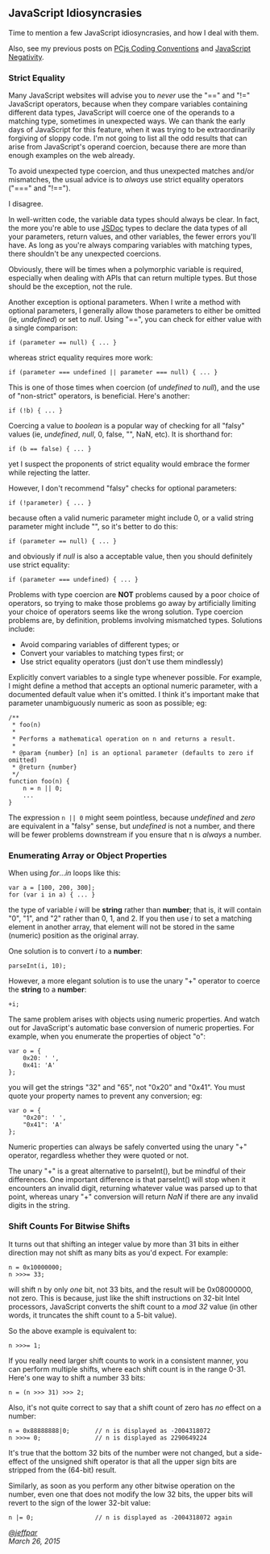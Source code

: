 JavaScript Idiosyncrasies
---
Time to mention a few JavaScript idiosyncrasies, and how I deal with them.

Also, see my previous posts on [PCjs Coding Conventions](/blog/2014/09/30/) and [JavaScript Negativity](/blog/2014/10/26/).

### Strict Equality

Many JavaScript websites will advise you to *never* use the "==" and "!=" JavaScript operators, because when they compare
variables containing different data types, JavaScript will coerce one of the operands to a matching type, sometimes in
unexpected ways.  We can thank the early days of JavaScript for this feature, when it was trying to be extraordinarily
forgiving of sloppy code.  I'm not going to list all the odd results that can arise from JavaScript's operand coercion,
because there are more than enough examples on the web already.

To avoid unexpected type coercion, and thus unexpected matches and/or mismatches, the usual advice is to *always* use
strict equality operators ("===" and "!==").

I disagree.

In well-written code, the variable data types should always be clear.  In fact, the more you're able to
use [JSDoc](http://developers.google.com/closure/compiler/docs/js-for-compiler) types to declare the data types
of all your parameters, return values, and other variables, the fewer errors you'll have.  As long as you're always
comparing variables with matching types, there shouldn't be any unexpected coercions.

Obviously, there will be times when a polymorphic variable is required, especially when dealing with APIs that can
return multiple types.  But those should be the exception, not the rule.

Another exception is optional parameters.  When I write a method with optional parameters, I generally allow those
parameters to either be omitted (ie, *undefined*) or set to *null*.  Using "==", you can check for either value with
a single comparison:

	if (parameter == null) { ... }
	
whereas strict equality requires more work:
 
	if (parameter === undefined || parameter === null) { ... }

This is one of those times when coercion (of *undefined* to *null*), and the use of "non-strict" operators, is beneficial.
Here's another:

	if (!b) { ... }

Coercing a value to *boolean* is a popular way of checking for all "falsy" values (ie, *undefined*, *null*,
0, false, "", NaN, etc).  It is shorthand for:

	if (b == false) { ... }

yet I suspect the proponents of strict equality would embrace the former while rejecting the latter.

However, I don't recommend "falsy" checks for optional parameters:

	if (!parameter) { ... }

because often a valid numeric parameter might include 0, or a valid string parameter might include "", so it's better
to do this:

	if (parameter == null) { ... }

and obviously if *null* is also a acceptable value, then you should definitely use strict equality:
	
	if (parameter === undefined) { ... }

Problems with type coercion are **NOT** problems caused by a poor choice of operators, so trying to make
those problems go away by artificially limiting your choice of operators seems like the wrong solution.
Type coercion problems are, by definition, problems involving mismatched types.  Solutions include:

- Avoid comparing variables of different types; or
- Convert your variables to matching types first; or
- Use strict equality operators (just don't use them mindlessly)

Explicitly convert variables to a single type whenever possible.  For example, I might define a method
that accepts an optional numeric parameter, with a documented default value when it's omitted.  I think it's
important make that parameter unambiguously numeric as soon as possible; eg:

	/**
	 * foo(n)
	 *
	 * Performs a mathematical operation on n and returns a result.
	 *
	 * @param {number} [n] is an optional parameter (defaults to zero if omitted)
	 * @return {number}
	 */
	function foo(n) {
		n = n || 0;
		...
	}

The expression `n || 0` might seem pointless, because *undefined* and *zero* are equivalent in a "falsy" sense, but
*undefined* is not a number, and there will be fewer problems downstream if you ensure that n is *always* a number.

### Enumerating Array or Object Properties

When using *for*...*in* loops like this:

	var a = [100, 200, 300];
	for (var i in a) { ... }
	
the type of variable *i* will be **string** rather than **number**; that is, it will contain "0", "1", and "2" rather
than 0, 1, and 2.  If you then use *i* to set a matching element in another array, that element will not be stored in
the same (numeric) position as the original array.

One solution is to convert *i* to a **number**:

	parseInt(i, 10);

However, a more elegant solution is to use the unary "+" operator to coerce the **string** to a **number**:

	+i;

The same problem arises with objects using numeric properties.  And watch out for JavaScript's automatic base
conversion of numeric properties.  For example, when you enumerate the properties of object "o":

	var o = {
		0x20: ' ',
		0x41: 'A'
	};

you will get the strings "32" and "65", not "0x20" and "0x41".  You must quote your property names to prevent
any conversion; eg:

	var o = {
		"0x20": ' ',
		"0x41": 'A'
	};

Numeric properties can always be safely converted using the unary "+" operator, regardless whether they were quoted
or not.

The unary "+" is a great alternative to parseInt(), but be mindful of their differences.  One important difference
is that parseInt() will stop when it encounters an invalid digit, returning whatever value was parsed up to that point,
whereas unary "+" conversion will return *NaN* if there are any invalid digits in the string.

### Shift Counts For Bitwise Shifts

It turns out that shifting an integer value by more than 31 bits in either direction may not shift as many bits as
you'd expect.  For example:

	n = 0x10000000;
	n >>>= 33;

will shift n by only *one* bit, not 33 bits, and the result will be 0x08000000, not zero.  This is because,
just like the shift instructions on 32-bit Intel processors, JavaScript converts the shift count to a *mod 32* value
(in other words, it truncates the shift count to a 5-bit value).

So the above example is equivalent to:

	n >>>= 1;

If you really need larger shift counts to work in a consistent manner, you can perform multiple shifts, where each
shift count is in the range 0-31.  Here's one way to shift a number 33 bits:

	n = (n >>> 31) >>> 2;

Also, it's not quite correct to say that a shift count of zero has *no* effect on a number:

	n = 0x88888888|0;       // n is displayed as -2004318072
	n >>>= 0;               // n is displayed as 2290649224

It's true that the bottom 32 bits of the number were not changed, but a side-effect of the unsigned shift operator
is that all the upper sign bits are stripped from the (64-bit) result.

Similarly, as soon as you perform any other bitwise operation on the number, even one that does not modify the low
32 bits, the upper bits will revert to the sign of the lower 32-bit value:

	n |= 0;                 // n is displayed as -2004318072 again

*[@jeffpar](http://twitter.com/jeffpar)*  
*March 26, 2015*
